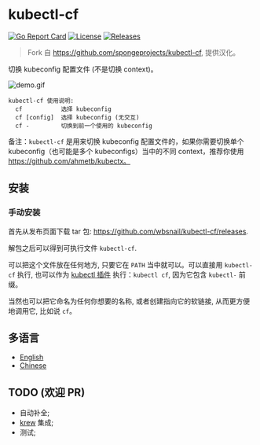 # kubectl-cf

[![Go Report Card](https://goreportcard.com/badge/github.com/wbsnail/kubectl-cf)](https://goreportcard.com/report/github.com/wbsnail/kubectl-cf)
[![License](https://img.shields.io/github/license/wbsnail/kubectl-cf?color=blue)](https://github.com/wbsnail/kubectl-cf/blob/main/LICENSE)
[![Releases](https://img.shields.io/github/v/release/wbsnail/kubectl-cf)](https://github.com/wbsnail/kubectl-cf/releases)

> Fork 自 https://github.com/spongeprojects/kubectl-cf, 提供汉化。

切换 kubeconfig 配置文件 (不是切换 context)。

![demo.gif](https://github.com/spongeprojects/kubectl-cf/blob/main/assets/demo.gif?raw=true)

```
kubectl-cf 使用说明:
  cf           选择 kubeconfig
  cf [config]  选择 kubeconfig (无交互)
  cf -         切换到前一个使用的 kubeconfig
```

备注：`kubectl-cf` 是用来切换 kubeconfig 配置文件的，如果你需要切换单个 kubeconfig（也可能是多个 kubeconfigs）当中的不同
context，推荐你使用 https://github.com/ahmetb/kubectx。

## 安装

### 手动安装

首先从发布页面下载 tar 包: https://github.com/wbsnail/kubectl-cf/releases.

解包之后可以得到可执行文件 `kubectl-cf`.

可以把这个文件放在任何地方, 只要它在 `PATH` 当中就可以。可以直接用 `kubectl-cf`
执行, 也可以作为 [kubectl 插件](https://kubernetes.io/docs/tasks/extend-kubectl/kubectl-plugins/) 执行：`kubectl cf`,
因为它包含 `kubectl-` 前缀。

当然也可以把它命名为任何你想要的名称, 或者创建指向它的软链接, 从而更方便地调用它, 比如说 `cf`。

## 多语言

- [English](https://github.com/spongeprojects/kubectl-cf)
- [Chinese](https://github.com/wbsnail/kubectl-cf)

## TODO (欢迎 PR)

- 自动补全;
- [krew](https://krew.sigs.k8s.io/) 集成;
- 测试;

